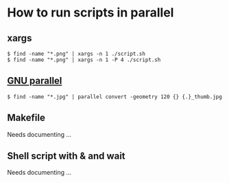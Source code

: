

# How to run scripts in parallel


## xargs

```
$ find -name "*.png" | xargs -n 1 ./script.sh
$ find -name "*.png" | xargs -n 1 -P 4 ./script.sh
```


## [GNU parallel](https://www.gnu.org/software/parallel/)

```
$ find -name "*.jpg" | parallel convert -geometry 120 {} {.}_thumb.jpg
```


## Makefile

Needs documenting ...


## Shell script with & and wait

Needs documenting ...
